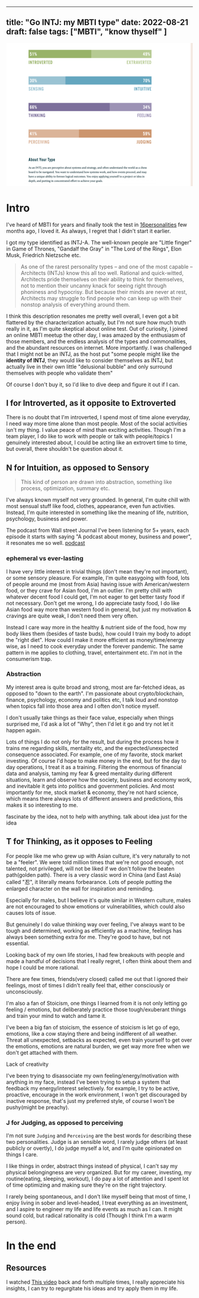 
---
title: "Go INTJ: my MBTI type"
date: 2022-08-21
draft: false
tags: ["MBTI", "know thyself" ]
---

![My test result](../../../static/img/Truity-MBTI.png)

# Intro 

I've heard of MBTI for years and finally took the test in [16personalities](https://www.16personalities.com/) few months ago, I loved it. As always, I regret that I didn't start it earlier. 

I got my type identified as INTJ-A. The well-known people are "Little finger" in Game of Thrones, "Gandalf the Gray" in "The Lord of the Rings", Elon Musk, Friedrich Nietzsche etc. 

> As one of the rarest personality types – and one of the most capable – Architects (INTJs) know this all too well. Rational and quick-witted, Architects pride themselves on their ability to think for themselves, not to mention their uncanny knack for seeing right through phoniness and hypocrisy. But because their minds are never at rest, Architects may struggle to find people who can keep up with their nonstop analysis of everything around them.

I think this description resonates me pretty well overall, I even got a bit flattered by the characterization actually, but I'm not sure how much truth really in it, as I'm quite skeptical about online test. Out of curiosity, I joined an online MBTI meetup the other day, I was amazed by the enthusiasm of those members, and the endless analysis of the types and commonalities, and the abundant resources on internet. More importantly.  I was challenged that I might not be an INTJ, as the host put "some people might like the **identity of INTJ**, they would like to consider themselves as INTJ, but actually live in their own little "delusional bubble" and only surround themselves with people who validate them"  

Of course I don't buy it, so I'd like to dive deep and figure it out if I can. 

## I for Introverted, as it opposite to Extroverted  

There is no doubt that I'm introverted, I spend most of time alone everyday, I need way more time alone than most people. Most of the social activities isn't my thing. I value peace of mind than exciting activities. 
Though I'm a team player, I do like to work with people or talk with people/topics I genuinely interested about, I could be acting like an extrovert time to time, but overall, there shouldn't be question about it. 

## N for Intuition, as opposed to Sensory   

> This kind of person are drawn into abstraction, something like process, optimization, summary etc. 

I've always known myself not very grounded. In general, I'm quite chill with most sensual stuff like food, clothes, appearance, even fun activities. Instead, I'm quite interested in something like the meaning of life, nutrition, psychology, business and power.    

The podcast from Wall street Journal I've been listening for 5+ years, each episode it starts with saying "A podcast about money, business and power", it resonates me so well. 
[podcast](https://www.wsj.com/podcasts/the-journal?mod=podcasts_tile)


### ephemeral vs ever-lasting  

I have very little interest in trivial things (don't mean they're not important), or some sensory pleasure. For example, I'm quite easygoing with food, lots of people around me (most from Asia) having issue with American/western food, or they crave for Asian food, I'm an outlier. I'm pretty chill with whatever decent food I could get, I'm not eager to get better tasty food if not necessary.
Don't get me wrong, I do appreciate tasty food, I do like Asian food way more than western food in general, but just my motivation & cravings are quite weak, I don't need them very often.  

Instead I care way more in the healthy & nutrient side of the food, how my body likes them (besides of taste buds), how could I train my body to adopt the "right diet".  How could I make it more efficient as money/time/energy wise, as I need to cook everyday under the forever pandemic. The same pattern in me applies to clothing, travel, entertainment etc. I'm not in the consumerism trap. 


### Abstraction  

My interest area is quite broad and strong, most are far-fetched ideas, as opposed to "down to the earth". I'm passionate about crypto/blockchain, finance, psychology, economy and politics etc, I talk loud and nonstop when topics fall into those area and I often don't notice myself.

I don't usually take things as their face value, especially when things surprised me, I'd ask a lot of "Why", then I'd let it go and try not let it happen again. 

Lots of things I do not only for the result, but during the process how it trains me regarding skills, mentality etc, and the expected/unexpected consequence associated. For example, one of my favorite, stock market investing. Of course I'd hope to make money in the end, but for the day to day operations, I treat it as a training. Filtering the enormous of financial data and analysis, taming my fear & greed mentality during different situations, learn and observe how the society, business and economy work, and inevitable it gets into politics and government policies. And most importantly for me, stock market & economy, they're not hard science, which means there always lots of different answers and predictions, this makes it so interesting to me.   

fascinate by the idea, not to help with anything. 
talk about idea just for the idea

## T for Thinking, as it opposes to Feeling  

For people like me who grew up with Asian culture, it's very naturally to not be a "feeler". We were told million times that we're not good enough, not talented, not privileged, will not be liked if we don't follow the beaten path(golden path). There is a very classic word in China (and East Asia) called "忍", it literally means forbearance. Lots of people putting the enlarged character on the wall for inspiration and reminding. 

Especially for males, but I believe it's quite similar in Western culture, males are not encouraged to show emotions or vulnerabilities, which could also causes lots of issue. 

But genuinely I do value thinking way over feeling, I've always want to be tough and determined, working as efficiently as a machine, feelings has always been something extra for me. They're good to have, but not essential.

<!-- If I want to do something, I need to know the reasons and motives, simply and clearly, I like things being simple, feelings are too complicated to me to figure out. --> 

<!-- People around me probably know me that I'm usually quite calm, level-headed and lightly carefree. I've worked very hard on that, especially after I studied stoicism ( it is another topic I'll share in another post). I aspire to be a stoic, who could detach themselves with things are not under their control, and be -->     


Looking back of my own life stories, I had few breakouts with people and made a handful of decisions that I really regret, I often think about them and hope I could be more rational. 


There are few times, friends(very closed) called me out that I ignored their feelings, most of times I didn't really feel that, either consciously or unconsciously.

I'm also a fan of Stoicism, one things I learned from it is not only letting go feeling / emotions, but deliberately practice those tough/exuberant things and train your mind to watch and tame it.  

I've been a big fan of stoicism, the essence of stoicism is let go of ego, emotions, like a cow staying there and being indifferent of all weather. Threat all unexpected, setbacks as expected, even train yourself to get over the emotions, emotions are natural burden, we get way more free when we don't get attached with them.   


Lack of creativity 


I've been trying to disassociate my own feeling/energy/motivation with anything in my face, instead I've been trying to setup a system that feedback my energy/interest selectively. 
for example, I try to be active, proactive, encourage in the work environment, I won't get discouraged by inactive response, that's just my preferred style, of course I won't be pushy(might be preachy). 


### J for Judging, as opposed to perceiving   

I'm not sure `Judging` and `Perceiving` are the best words for describing these two personalities. Judge is an sensible word, I rarely judge others (at least publicly or overtly), I do judge myself a lot, and I'm quite opinionated on things I care. 

I like things in order, abstract things instead of physical, I can't say my physical belongingness are very organized. But for my career, investing, my routine(eating, sleeping, workout), I do pay a lot of attention and I spent lot of time optimizing and making sure they're on the right trajectory.    

I rarely being spontaneous, and I don't like myself being that most of time, I enjoy living in sober and level-headed, I treat everything as an investment, and I aspire to engineer my life and life events as much as I can. It might sound cold, but radical rationality is cold (Though I think I'm a warm person). 


# In the end 

## Resources 
I watched [This video](https://www.youtube.com/watch?v=mKKzX-D2-GM) back and forth multiple times, I really appreciate his insights, I can try to regurgitate his ideas and try apply them in my life. 


